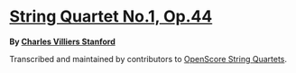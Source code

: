 # [String Quartet No.1, Op.44][set]

__By [Charles Villiers Stanford][composer]__

[set]: https://musescore.com/openscore-string-quartets/sets/5108861
[composer]: https://musescore.com/openscore-string-quartets/sets?order=title&text=Stanford,+Charles

Transcribed and maintained by contributors to [OpenScore String Quartets].

[OpenScore String Quartets]: https://musescore.com/openscore-string-quartets
